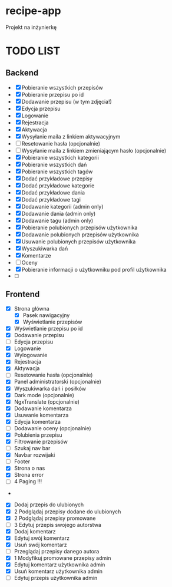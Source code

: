 # recipe-app
Projekt na inżynierkę

# TODO LIST

## Backend

- [x] Pobieranie wszystkich przepisów
- [x] Pobieranie przepisu po id
- [x] Dodawanie przepisu (w tym zdjęcia!)
- [x] Edycja przepisu
- [x] Logowanie
- [x] Rejestracja
- [x] Aktywacja
- [x] Wysyłanie maila z linkiem aktywacyjnym
- [ ] Resetowanie hasła (opcjonalnie)
- [ ] Wysyłanie maila z linkiem zmieniającym hasło (opcjonalnie)
- [x] Pobieranie wszystkich kategorii
- [x] Pobieranie wszystkich dań
- [x] Pobieranie wszystkich tagów
- [x] Dodać przykładowe przepisy
- [x] Dodać przykładowe kategorie
- [x] Dodać przykładowe dania
- [x] Dodać przykładowe tagi
- [x] Dodawanie kategorii (admin only)
- [x] Dodawanie dania (admin only)
- [x] Dodawanie tagu (admin only)
- [x] Pobieranie polubionych przepisów użytkownika
- [x] Dodawanie polubionych przepisów użytkownika
- [x] Usuwanie polubionych przepisów użytkownika
- [x] Wyszukiwarka dań
- [x] Komentarze
- [ ] Oceny
- [x] Pobieranie informacji o użytkowniku pod profil użytkownika
- [ ] 

## Frontend

- [x] Strona główna
  - [x] Pasek nawigacyjny
  - [x] Wyświetlanie przepisów
- [x] Wyświetlanie przepisu po id
- [x] Dodawanie przepisu
- [ ] Edycja przepisu
- [x] Logowanie
- [x] Wylogowanie
- [x] Rejestracja
- [x] Aktywacja
- [ ] Resetowanie hasła (opcjonalnie)
- [x] Panel administratorski (opcjonalnie)
- [x] Wyszukiwarka dań i posiłków
- [x] Dark mode (opcjonalnie)
- [x] NgxTranslate (opcjonalnie)
- [x] Dodawanie komentarza
- [x] Usuwanie komentarza
- [x] Edycja komentarza
- [ ] Dodawanie oceny (opcjonalnie)
- [x] Polubienia przepisu
- [x] Filtrowanie przepisów
- [ ] Szukaj nav bar
- [x] Navbar rozwijaki
- [ ] Footer
- [x] Strona o nas
- [x] Strona error
- [ ] 4 Paging !!!
- 
- [x] Dodaj przepis do ulubionych
- [x] 2 Podglądaj przepisy dodane do ulubionych
- [x] 2 Podglądaj przepisy promowane
- [ ] 3 Edytuj przepis swojego autorstwa
- [x] Dodaj komentarz
- [x] Edytuj swój komentarz
- [x] Usuń swój komentarz
- [ ] Przeglądaj przepisy danego autora
- [x] 1 Modyfikuj promowane przepisy admin 
- [x] Edytuj komentarz użytkownika admin
- [x] Usuń komentarz użytkownika admin
- [ ] Edytuj przepis użytkownika admin